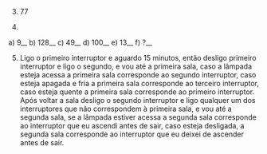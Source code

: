 3) 77

4)
a) 9__
b) 128__
c) 49__
d) 100__
e) 13__
f) ?__

5) Ligo o primeiro interruptor e aguardo 15 minutos, então desligo primeiro interruptor e ligo o segundo, e vou até a primeira sala, caso a lâmpada esteja acessa a primeira sala corresponde ao segundo interruptor, caso esteja apagada e fria a primeira sala corresponde ao terceiro interruptor, caso esteja quente a primeira sala corresponde ao primeiro interruptor. Após voltar a sala desligo o segundo interruptor e ligo qualquer um dos interruptores que não correspondem à primeira sala, e vou até a segunda sala, se a lâmpada estiver acessa a segunda sala corresponde ao interruptor que eu ascendi antes de sair, caso esteja desligada, a segunda sala corresponde ao interruptor que eu deixei de ascender antes de sair.
